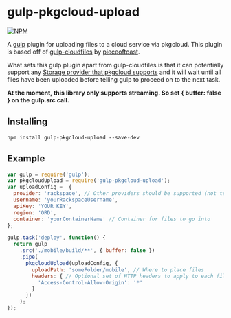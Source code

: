 # gulp-pkgcloud-upload
[![NPM](https://nodei.co/npm/gulp-pkgcloud-upload.png)](https://npmjs.org/package/gulp-pkgcloud-upload)


A [gulp](https://github.com/gulpjs/gulp) plugin for uploading files to a cloud service via pkgcloud. This plugin is based off of [gulp-cloudfiles](https://github.com/pieceoftoast/gulp-cloudfiles) by [pieceoftoast](https://github.com/pieceoftoast).

What sets this gulp plugin apart from gulp-cloudfiles is that it can potentially support any [Storage provider that pkgcloud supports](https://github.com/pkgcloud/pkgcloud#storage) and it will wait until all files have been uploaded before telling gulp to proceed on to the next task.

**At the moment, this library only supports streaming. So set { buffer: false } on the gulp.src call.**

## Installing
```
npm install gulp-pkgcloud-upload --save-dev
```

## Example
```javascript
var gulp = require('gulp');
var pkgcloudUpload = require('gulp-pkgcloud-upload');
var uploadConfig =  {
  provider: 'rackspace', // Other providers should be supported (not tested)
  username: 'yourRackspaceUsername',
  apiKey: 'YOUR KEY',
  region: 'ORD',
  container: 'yourContainerName' // Container for files to go into
};

gulp.task('deploy', function() {
  return gulp
    .src('./mobile/build/**', { buffer: false })
    .pipe(
      pkgcloudUpload(uploadConfig, {
        uploadPath: 'someFolder/mobile', // Where to place files
        headers: { // Optional set of HTTP headers to apply to each file
          'Access-Control-Allow-Origin': '*'
        }
      })
    );
});
```
